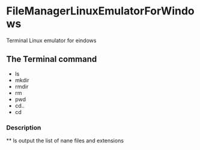 # FileManagerLinuxEmulatorForWindows

Terminal Linux emulator for eindows<br>

## The Terminal command
 * ls
 * mkdir
 * rmdir
 * rm
 * pwd
 * cd..
 * cd

### Description

  ** ls output the list of nane files and extensions

